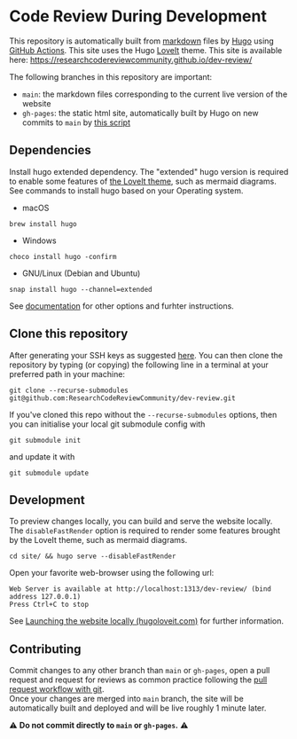 # Code Review During Development

This repository is automatically built from [markdown](https://commonmark.org/) files by [Hugo](https://gohugo.io/) using [GitHub Actions](https://github.com/features/actions).
This site uses the Hugo [LoveIt](https://hugoloveit.com/) theme.
This site is available here: https://researchcodereviewcommunity.github.io/dev-review/

The following branches in this repository are important: 
- `main`: the markdown files corresponding to the current live version of the website
- `gh-pages`: the static html site, automatically built by Hugo on new commits to `main` by [this script](.github/workflows/deploy.yml)

## Dependencies
Install hugo extended dependency. 
The "extended" hugo version is required to enable some features of [the LoveIt theme](https://hugoloveit.com/), such as mermaid diagrams.
See commands to install hugo based on your Operating system.
- macOS
```
brew install hugo
```
- Windows
```
choco install hugo -confirm
```
- GNU/Linux (Debian and Ubuntu)
```
snap install hugo --channel=extended
```

See [documentation](https://gohugo.io/getting-started/installing/) for other options and furhter instructions. 

## Clone this repository
After generating your SSH keys as suggested [here](https://docs.github.com/en/github/authenticating-to-github/generating-a-new-ssh-key-and-adding-it-to-the-ssh-agent). 
You can then clone the repository by typing (or copying) the following line in a terminal at your preferred path in your machine:
```
git clone --recurse-submodules git@github.com:ResearchCodeReviewCommunity/dev-review.git
```
If you've cloned this repo without the `--recurse-submodules` options, then you can initialise your local git submodule config with

```
git submodule init
```
and update it with
```
git submodule update
```

## Development 
To preview changes locally, you can build and serve the website locally. 
The `disableFastRender` option is required to render some features brought by the LoveIt theme, such as mermaid diagrams. 
```
cd site/ && hugo serve --disableFastRender
```

Open your favorite web-browser using the following url:
```
Web Server is available at http://localhost:1313/dev-review/ (bind address 127.0.0.1)
Press Ctrl+C to stop
```
See [Launching the website locally (hugoloveit.com)](https://hugoloveit.com/theme-documentation-basics/#25-launching-the-website-locally) for further information. 

## Contributing
Commit changes to any other branch than `main` or `gh-pages`, open a pull request and request for reviews as common practice following the [pull request workflow with git](https://medium.com/@urna.hybesis/pull-request-workflow-with-git-6-steps-guide-3858e30b5fa4).  
Once your changes are merged into `main` branch, the site will be automatically built and deployed and will be live roughly 1 minute later. 

:warning: **Do not commit directly to `main` or `gh-pages`.** :warning:
